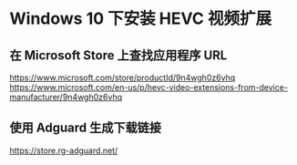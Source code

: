 # Windows 10 下安装 HEVC 视频扩展

## 在 Microsoft Store 上查找应用程序 URL

https://www.microsoft.com/store/productId/9n4wgh0z6vhq
https://www.microsoft.com/en-us/p/hevc-video-extensions-from-device-manufacturer/9n4wgh0z6vhq

## 使用 Adguard 生成下载链接

https://store.rg-adguard.net/

